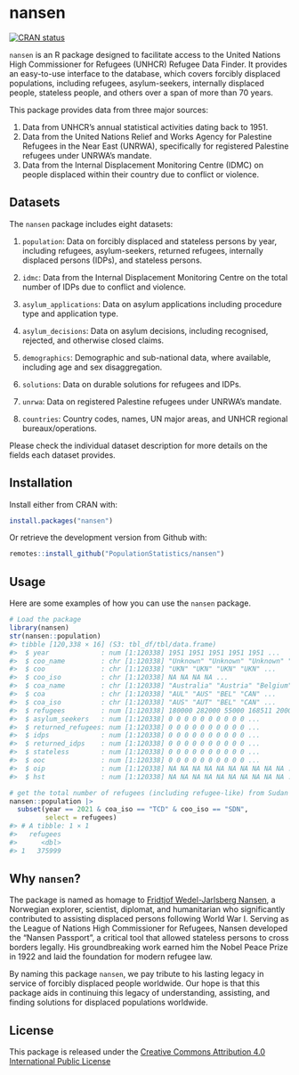 
# nansen

[![CRAN
status](https://www.r-pkg.org/badges/version/galalh)](https://cran.r-project.org/package=galalh)

`nansen` is an R package designed to facilitate access to the United
Nations High Commissioner for Refugees (UNHCR) Refugee Data Finder. It
provides an easy-to-use interface to the database, which covers forcibly
displaced populations, including refugees, asylum-seekers, internally
displaced people, stateless people, and others over a span of more than
70 years.

This package provides data from three major sources:

1.  Data from UNHCR’s annual statistical activities dating back to 1951.
2.  Data from the United Nations Relief and Works Agency for Palestine
    Refugees in the Near East (UNRWA), specifically for registered
    Palestine refugees under UNRWA’s mandate.
3.  Data from the Internal Displacement Monitoring Centre (IDMC) on
    people displaced within their country due to conflict or violence.

## Datasets

The `nansen` package includes eight datasets:

1.  `population`: Data on forcibly displaced and stateless persons by
    year, including refugees, asylum-seekers, returned refugees,
    internally displaced persons (IDPs), and stateless persons.

2.  `idmc`: Data from the Internal Displacement Monitoring Centre on the
    total number of IDPs due to conflict and violence.

3.  `asylum_applications`: Data on asylum applications including
    procedure type and application type.

4.  `asylum_decisions`: Data on asylum decisions, including recognised,
    rejected, and otherwise closed claims.

5.  `demographics`: Demographic and sub-national data, where available,
    including age and sex disaggregation.

6.  `solutions`: Data on durable solutions for refugees and IDPs.

7.  `unrwa`: Data on registered Palestine refugees under UNRWA’s
    mandate.

8.  `countries`: Country codes, names, UN major areas, and UNHCR
    regional bureaux/operations.

Please check the individual dataset description for more details on the
fields each dataset provides.

## Installation

Install either from CRAN with:

``` r
install.packages("nansen")
```

Or retrieve the development version from Github with:

``` r
remotes::install_github("PopulationStatistics/nansen")
```

## Usage

Here are some examples of how you can use the `nansen` package.

``` r
# Load the package
library(nansen)
str(nansen::population)
#> tibble [120,338 × 16] (S3: tbl_df/tbl/data.frame)
#>  $ year             : num [1:120338] 1951 1951 1951 1951 1951 ...
#>  $ coo_name         : chr [1:120338] "Unknown" "Unknown" "Unknown" "Unknown" ...
#>  $ coo              : chr [1:120338] "UKN" "UKN" "UKN" "UKN" ...
#>  $ coo_iso          : chr [1:120338] NA NA NA NA ...
#>  $ coa_name         : chr [1:120338] "Australia" "Austria" "Belgium" "Canada" ...
#>  $ coa              : chr [1:120338] "AUL" "AUS" "BEL" "CAN" ...
#>  $ coa_iso          : chr [1:120338] "AUS" "AUT" "BEL" "CAN" ...
#>  $ refugees         : num [1:120338] 180000 282000 55000 168511 2000 ...
#>  $ asylum_seekers   : num [1:120338] 0 0 0 0 0 0 0 0 0 0 ...
#>  $ returned_refugees: num [1:120338] 0 0 0 0 0 0 0 0 0 0 ...
#>  $ idps             : num [1:120338] 0 0 0 0 0 0 0 0 0 0 ...
#>  $ returned_idps    : num [1:120338] 0 0 0 0 0 0 0 0 0 0 ...
#>  $ stateless        : num [1:120338] 0 0 0 0 0 0 0 0 0 0 ...
#>  $ ooc              : num [1:120338] 0 0 0 0 0 0 0 0 0 0 ...
#>  $ oip              : num [1:120338] NA NA NA NA NA NA NA NA NA NA ...
#>  $ hst              : num [1:120338] NA NA NA NA NA NA NA NA NA NA ...

# get the total number of refugees (including refugee-like) from Sudan in Chad in 2021
nansen::population |>
  subset(year == 2021 & coa_iso == "TCD" & coo_iso == "SDN",
         select = refugees)
#> # A tibble: 1 × 1
#>   refugees
#>      <dbl>
#> 1   375999
```

## Why `nansen`?

The package is named as homage to [Fridtjof Wedel-Jarlsberg
Nansen](https://en.wikipedia.org/wiki/Fridtjof_Nansen), a Norwegian
explorer, scientist, diplomat, and humanitarian who significantly
contributed to assisting displaced persons following World War I.
Serving as the League of Nations High Commissioner for Refugees, Nansen
developed the “Nansen Passport”, a critical tool that allowed stateless
persons to cross borders legally. His groundbreaking work earned him the
Nobel Peace Prize in 1922 and laid the foundation for modern refugee
law.

By naming this package `nansen`, we pay tribute to his lasting legacy in
service of forcibly displaced people worldwide. Our hope is that this
package aids in continuing this legacy of understanding, assisting, and
finding solutions for displaced populations worldwide.

## License

This package is released under the [Creative Commons Attribution 4.0
International Public
License](https://creativecommons.org/licenses/by/4.0/legalcode)
